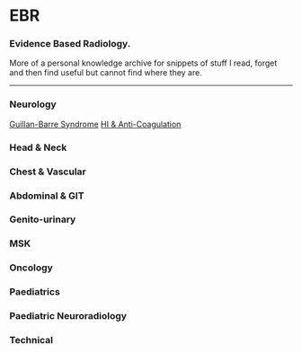 # EBR
### Evidence Based Radiology. 

More of a personal knowledge archive for snippets of stuff I read, forget and then find useful but cannot find where they are. 

--- 

### Neurology
[Guillan-Barre Syndrome](neuro/neuro_GBS.md)
[HI & Anti-Coagulation](neuro/neuro_headinjury&AntiCoag.md)

### Head & Neck

### Chest & Vascular  

### Abdominal & GIT  
 
### Genito-urinary  

### MSK  

### Oncology  

### Paediatrics  

### Paediatric Neuroradiology  

### Technical   
